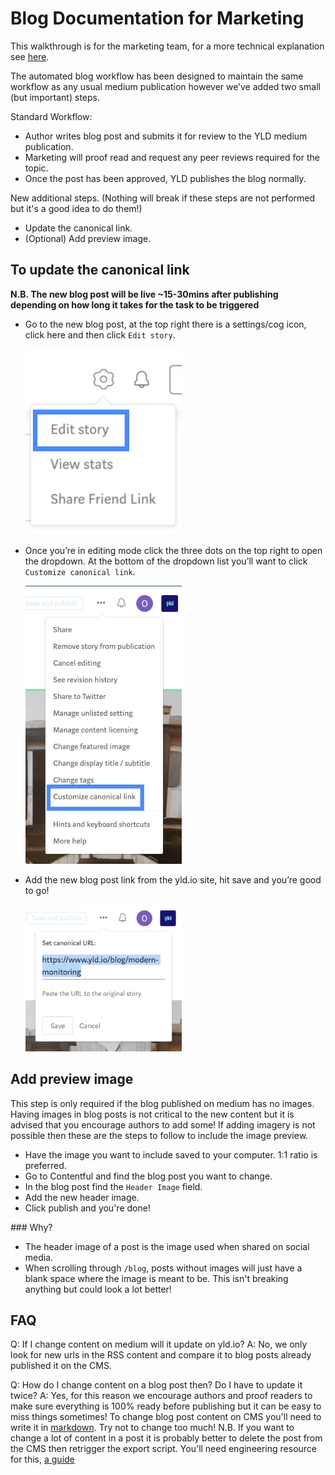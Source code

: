# Blog Documentation for Marketing

This walkthrough is for the marketing team, for a more technical explanation see [here](./blog).

The automated blog workflow has been designed to maintain the same workflow as any usual medium publication however we’ve added two small (but important) steps.

Standard Workflow:

- Author writes blog post and submits it for review to the YLD medium publication.
- Marketing will proof read and request any peer reviews required for the topic.
- Once the post has been approved, YLD publishes the blog normally.

New additional steps. (Nothing will break if these steps are not performed but it's a good idea to do them!)

- Update the canonical link.
- (Optional) Add preview image.

## To update the canonical link

**N.B. The new blog post will be live ~15-30mins after publishing depending on how long it takes for the task to be triggered**

- Go to the new blog post, at the top right there is a settings/cog icon, click here and then click `Edit story`.

  ![edit post](./assets/edit.png)

- Once you’re in editing mode click the three dots on the top right to open the dropdown. At the bottom of the dropdown list you’ll want to click `Customize canonical link`.

  ![edit canonical](./assets/canonical.png)

- Add the new blog post link from the yld.io site, hit save and you’re good to go!

  ![edit canonical](./assets/canonical-url.png)

## Add preview image

This step is only required if the blog published on medium has no images. Having images in blog posts is not critical to the new content but it is advised that you encourage authors to add some! If adding imagery is not possible then these are the steps to follow to include the image preview.

- Have the image you want to include saved to your computer. 1:1 ratio is preferred.
- Go to Contentful and find the blog post you want to change.
- In the blog post find the `Header Image` field.
- Add the new header image.
- Click publish and you're done!

### Why?

- The header image of a post is the image used when shared on social media.
- When scrolling through `/blog`, posts without images will just have a blank space where the image is meant to be. This isn't breaking anything but could look a lot better!

## FAQ

Q: If I change content on medium will it update on yld.io?
A: No, we only look for new urls in the RSS content and compare it to blog posts already published it on the CMS.

Q: How do I change content on a blog post then? Do I have to update it twice?
A: Yes, for this reason we encourage authors and proof readers to make sure everything is 100% ready before publishing but it can be easy to miss things sometimes! To change blog post content on CMS you'll need to write it in [markdown](https://github.com/adam-p/markdown-here/wiki/Markdown-Cheatsheet). Try not to change too much!
N.B. If you want to change a lot of content in a post it is probably better to delete the post from the CMS then retrigger the export script. You'll need engineering resource for this, [a guide](./blog)
